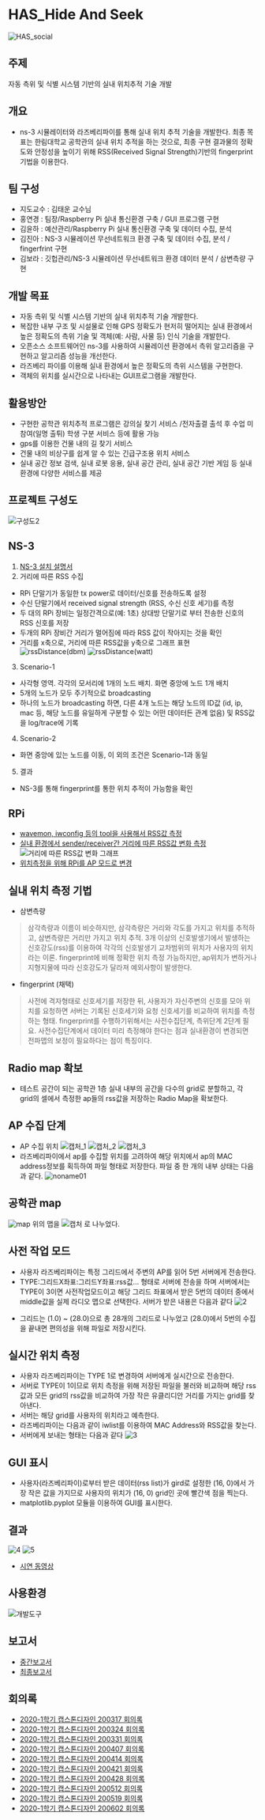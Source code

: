 # HAS_Hide And Seek
![HAS_social](https://user-images.githubusercontent.com/50609368/80462249-65c5e800-8971-11ea-96d3-a71d8806b00d.png)

## 주제
자동 측위 및 식별 시스템 기반의 실내 위치추적 기술 개발

## 개요
* ns-3 시뮬레이터와 라즈베리파이를 통해 실내 위치 추적 기술을 개발한다. 최종 목표는 한림대학교 공학관의 실내 위치 추적을 하는 것으로, 최종 구현 결과물의 정확도와 안정성을 높이기 위해 RSS(Received Signal Strength)기반의 fingerprint 기법을 이용한다.

## 팀 구성
* 지도교수 : 김태운 교수님
* 홍연경 : 팀장/Raspberry Pi 실내 통신환경 구축 / GUI 프로그램 구현 
* 김윤하 : 예산관리/Raspberry Pi 실내 통신환경 구축 및 데이터 수집, 분석
* 김진아 : NS-3 시뮬레이션 무선네트워크 환경 구축 및 데이터 수집, 분석 / fingerfrint 구현
* 김보라 : 깃헙관리/NS-3 시뮬레이션 무선네트워크 환경 데이터 분석 / 삼변측량 구현

## 개발 목표
* 자동 측위 및 식별 시스템 기반의 실내 위치추적 기술 개발한다.
* 복잡한 내부 구조 및 시설물로 인해 GPS 정확도가 현저히 떨어지는 실내 환경에서 높은 정확도의 측위 기술 및 객체(예: 사람, 사물 등) 인식 기술을 개발한다. 
* 오픈소스 소프트웨어인 ns-3를 사용하여 시뮬레이션 환경에서 측위 알고리즘을 구현하고 알고리즘 성능을 개선한다. 
* 라즈베리 파이를 이용해 실내 환경에서 높은 정확도의 측위 시스템을 구현한다. 
* 객체의 위치를 실시간으로 나타내는 GUI프로그램을 개발한다.

## 활용방안
* 구현한 공학관 위치추적 프로그램은 강의실 찾기 서비스 /전자출결 출석 후 수업 미참여(일명 출튀) 학생 구분 서비스 등에 활용 가능
* gps를 이용한 건물 내의 길 찾기 서비스
* 건물 내의 비상구를 쉽게 알 수 있는 긴급구조용 위치 서비스
* 실내 공간 정보 검색, 실내 로봇 응용, 실내 공간 관리, 실내 공간 기반 게임 등 실내 환경에 다양한 서비스를 제공

## 프로젝트 구성도
![구성도2](https://user-images.githubusercontent.com/50609368/85051469-802e7c00-b1d2-11ea-86b4-fc1cf5be17eb.PNG)

## NS-3
1. [NS-3 설치 설명서](https://drive.google.com/file/d/115PVnxi2bxedmq_MLoXg6lGM1okgEvpK/view?usp=sharing)
2. 거리에 따른 RSS 수집
 * RPi 단말기가 동일한 tx power로 데이터/신호를 전송하도록 설정
 * 수신 단말기에서 received signal strength (RSS, 수신 신호 세기)를 측정
 * 두 대의 RPi 장비는 일정간격으로(예: 1초) 상대방 단말기로 부터 전송한 신호의 RSS 신호를 저장
 * 두개의 RPi 장비간 거리가 멀어짐에 따라 RSS 값이 작아지는 것을 확인
 * 거리를 x축으로, 거리에 따른 RSS값을 y축으로 그래프 표현
![rssDistance(dbm)](https://user-images.githubusercontent.com/50609368/80571044-e00c7000-8a36-11ea-9c33-d71d04f412e4.PNG)
![rssDistance(watt)](https://user-images.githubusercontent.com/50609368/80572171-c53afb00-8a38-11ea-914e-cb5d2567f4fc.PNG)
3. Scenario-1
 * 사각형 영역. 각각의 모서리에 1개의 노드 배치. 화면 중앙에 노드 1개 배치
 * 5개의 노드가 모두 주기적으로 broadcasting
 * 하나의 노드가 broadcasting 하면, 다른 4개 노드는 해당 노드의 ID값 (id, ip, mac 등, 해당 노드를 유일하게 구분할 수 있는 어떤 데이터든 관계 없음) 및 RSS값을 log/trace에 기록
4. Scenario-2
 * 화면 중앙에 있는 노드를 이동, 이 외의 조건은 Scenario-1과 동일
5. 결과
 * NS-3를 통해 fingerprint를 통한 위치 추적이 가능함을 확인

## RPi
* [wavemon, iwconfig 등의 tool을 사용해서 RSS값 측정](https://drive.google.com/file/d/18h2EYKPiQfDfjL27Fy-pDv_DGVKYsRgQ/view?usp=sharing)
* [실내 환경에서 sender/receiver간 거리에 따른 RSS값 변화 측정](https://drive.google.com/file/d/1dB44r0sZaxvjT3-pFy_2ttB63CJEOstQ/view?usp=sharing)
 ![거리에 따른 RSS값 변화 그래프](https://user-images.githubusercontent.com/50609368/85047878-676f9780-b1cd-11ea-8686-10469f88c880.PNG)
* [위치측정을 위해 RPi를 AP 모드로 변경](https://drive.google.com/file/d/1HiYkCAV3NG9jZy35zZtxu7XRE7Z6VtLh/view?usp=sharing)

## 실내 위치 측정 기법
* 삼변측량
> 삼각측량과 이름이 비슷하지만, 삼각측량은 거리와 각도를 가지고 위치를 추적하고, 삼변측량은 거리만 가지고 위치 추적. 3개 이상의 신호발생기에서 발생하는 신호강도(rss)를 이용하여 각각의 신호발생기 교차범위의 위치가 사용자의 위치라는 이론. fingerprint에 비해 정확한 위치 측정 가능하지만, ap위치가 변하거나 지형지물에 따라 신호강도가 달라져 예외사항이 발생한다.

* fingerprint (채택)
> 사전에 격자형태로 신호세기를 저장한 뒤, 사용자가 자신주변의 신호를 모아 위치를 요청하면 서버는 기록된 신호세기와 요청 신호세기를 비교하여 위치를 측정하는 형태. fingerprint를 수행하기위해서는  사전수집단계, 측위단계 2단계 필요. 사전수집단계에서 데이터 미리 측정해야 한다는 점과 실내환경이 변경되면 전파맵의 보정이 필요하다는 점이 특징이다.

## Radio map 확보
* 테스트 공간이 되는 공학관 1층 실내 내부의 공간을 다수의 grid로 분할하고, 각 grid의 셀에서 측정한 ap들의 rss값을 저장하는 Radio Map을 확보한다.

## AP 수집 단계
* AP 수집 위치
![캡처_1](https://user-images.githubusercontent.com/50609368/85251135-7a1af280-b493-11ea-81d6-15f2c8df5444.PNG)
![캡처_2](https://user-images.githubusercontent.com/50609368/85251465-52785a00-b494-11ea-8883-4cb36956db99.PNG)
![캡처_3](https://user-images.githubusercontent.com/50609368/85251469-55734a80-b494-11ea-9c81-2ad92f863935.PNG)
* 라즈베리파이에서 ap를 수집할 위치를 고려하여 해당 위치에서 ap의 MAC address정보를 획득하여 파일 형태로 저장한다. 파일 중 한 개의 내부 상태는 다음과 같다.
![noname01](https://user-images.githubusercontent.com/50609368/85251768-1c87a580-b495-11ea-816f-d53abb3e44d3.png)

 ## 공학관 map
![map](https://user-images.githubusercontent.com/50609368/85044706-f9c16c80-b1c8-11ea-8718-a4dd6d3eb750.png)
위의 맵을
![캡처](https://user-images.githubusercontent.com/50609368/85251744-0d085c80-b495-11ea-844d-d0ab013feb69.PNG)
로 나누었다.

## 사전 작업 모드
* 사용자 라즈베리파이는 특정 그리드에서 주변의 AP를 읽어 5번 서버에게 전송한다.
* TYPE:그리드X좌표:그리드Y좌표:rss값... 형태로 서버에 전송을 하며 서버에서는 TYPE이 3이면 사전작업모드이고 해당 그리드 좌표에서 받은 5번의 데이터 중에서 middle값을 실제 라디오 맵으로 선택한다.
 서버가 받은 내용은 다음과 같다
![2](https://user-images.githubusercontent.com/50609368/85251826-4b058080-b495-11ea-93e2-504e96c6f2d2.png)
 - 그리드는 (1.0) ~ (28.0)으로 총 28개의 그리드로 나누었고 (28.0)에서 5번의 수집을 끝내면 편의성을 위해 파일로 저장시킨다.
## 실시간 위치 측정
* 사용자 라즈베리파이는 TYPE 1로 변경하여 서버에게 실시간으로 전송한다.
* 서버로 TYPE이 1이므로 위치 측정을 위해 저장된 파일을 불러와 비교하며 해당 rss값과 모든 grid의 rss값을 비교하여 가장 작은 유클리디안 거리를 가지는 grid를 찾아낸다.
* 서버는 해당 grid를 사용자의 위치라고 예측한다.
* 라즈베리파이는 다음과 같이 iwlist를 이용하여 MAC Address와 RSS값을 찾는다.
* 서버에게 보내는 형태는 다음과 같다
![3](https://user-images.githubusercontent.com/50609368/85251883-7ab48880-b495-11ea-898b-da23785ee8f8.png)

## GUI 표시
* 사용자(라즈베리파이)로부터 받은 데이터(rss list)가 gird로 설정한 (16, 0)에서 가장 작은 값을 가지므로 사용자의 위치가 (16, 0) grid인 곳에 빨간색 점을 찍는다.
* matplotlib.pyplot 모듈을 이용하여 GUI를 표시한다.

## 결과
![4](https://user-images.githubusercontent.com/50609368/85252000-c830f580-b495-11ea-8eab-b1341542848c.png)
![5](https://user-images.githubusercontent.com/50609368/85252015-cd8e4000-b495-11ea-854b-3fc3761a99a8.png)
* [시연 동영상](https://github.com/HAS-Hallym/HAS/blob/master/demo/readme.md)

## 사용환경
![개발도구](https://user-images.githubusercontent.com/50609368/85049672-fe3d5380-b1cf-11ea-8e1e-16ac164875c6.PNG)
 ## 보고서
 * [중간보고서](https://drive.google.com/file/d/1VsRK7m37Bnsv6UiBU8lafvF0x8dYB-8N/view?usp=sharing)
 * [최종보고서](https://drive.google.com/file/d/1udCH78X7dxK6Rv0kyK5iUdToVNNfqvzD/view?usp=sharing)
 ## 회의록
 * [2020-1학기 캡스톤디자인 200317 회의록](https://drive.google.com/file/d/18ute8Sk0x_bHUOz7mdzSNhEgZ52nLWls/view?usp=sharing)
 * [2020-1학기 캡스톤디자인 200324 회의록](https://drive.google.com/file/d/1zDEydlisIfj0WCvA-W77H4ijMMDAw5e7/view?usp=sharing)
 * [2020-1학기 캡스톤디자인 200331 회의록](https://drive.google.com/file/d/15oF0xEkqqlKzznCChwq66feqiK9S26tS/view?usp=sharing)
 * [2020-1학기 캡스톤디자인 200407 회의록](https://drive.google.com/file/d/19yURt9eabhi2oRWYOXDplFDTgC1e-nip/view?usp=sharing)
 * [2020-1학기 캡스톤디자인 200414 회의록](https://drive.google.com/file/d/1tJ-4pPjRItMvVlCovkR7KeBeXz2obJSu/view?usp=sharing)
 * [2020-1학기 캡스톤디자인 200421 회의록](https://drive.google.com/file/d/1ahfUIlp6Wn95fFzrZXbw-HZ7V-MkfEwQ/view?usp=sharing)
 * [2020-1학기 캡스톤디자인 200428 회의록](https://drive.google.com/file/d/1PnQCxsvJLDd7R9Vzn6pvhagP0IxTOf-d/view?usp=sharing)
 * [2020-1학기 캡스톤디자인 200512 회의록](https://drive.google.com/file/d/1tFszON3l0FZqbq4PcgkeHNDcu8kwllhQ/view?usp=sharing)
 * [2020-1학기 캡스톤디자인 200519 회의록](https://drive.google.com/file/d/1prEXLQ_5slSAFTah8wYXbpZJWsySlt4y/view?usp=sharing)
 * [2020-1학기 캡스톤디자인 200602 회의록](https://drive.google.com/file/d/1J-jgfdsKsWC9NX6BENrY0Ix8coHTf_yZ/view?usp=sharing)
